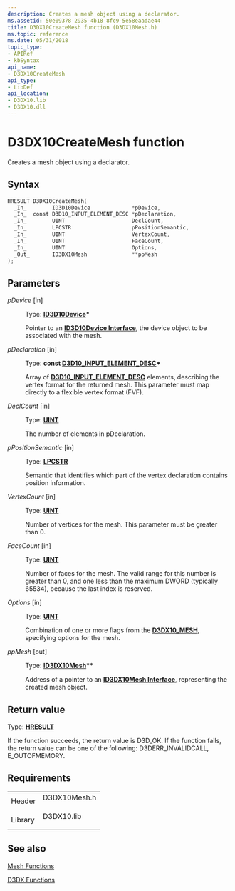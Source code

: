 ```yaml
---
description: Creates a mesh object using a declarator.
ms.assetid: 50e09378-2935-4b18-8fc9-5e58eaadae44
title: D3DX10CreateMesh function (D3DX10Mesh.h)
ms.topic: reference
ms.date: 05/31/2018
topic_type: 
- APIRef
- kbSyntax
api_name: 
- D3DX10CreateMesh
api_type: 
- LibDef
api_location: 
- D3DX10.lib
- D3DX10.dll
---
```


# D3DX10CreateMesh function

Creates a mesh object using a declarator.

## Syntax


```C++
HRESULT D3DX10CreateMesh(
  _In_        ID3D10Device             *pDevice,
  _In_  const D3D10_INPUT_ELEMENT_DESC *pDeclaration,
  _In_        UINT                     DeclCount,
  _In_        LPCSTR                   pPositionSemantic,
  _In_        UINT                     VertexCount,
  _In_        UINT                     FaceCount,
  _In_        UINT                     Options,
  _Out_       ID3DX10Mesh              **ppMesh
);
```



## Parameters

<dl> <dt>

*pDevice* \[in\]
</dt> <dd>

Type: **[**ID3D10Device**](/windows/desktop/api/D3D10/nn-d3d10-id3d10device)\***

Pointer to an [**ID3D10Device Interface**](/windows/desktop/api/D3D10/nn-d3d10-id3d10device), the device object to be associated with the mesh.

</dd> <dt>

*pDeclaration* \[in\]
</dt> <dd>

Type: **const [**D3D10\_INPUT\_ELEMENT\_DESC**](/windows/desktop/api/D3D10/ns-d3d10-d3d10_input_element_desc)\***

Array of [**D3D10\_INPUT\_ELEMENT\_DESC**](/windows/desktop/api/D3D10/ns-d3d10-d3d10_input_element_desc) elements, describing the vertex format for the returned mesh. This parameter must map directly to a flexible vertex format (FVF).

</dd> <dt>

*DeclCount* \[in\]
</dt> <dd>

Type: **[**UINT**](../winprog/windows-data-types.md)**

The number of elements in pDeclaration.

</dd> <dt>

*pPositionSemantic* \[in\]
</dt> <dd>

Type: **[**LPCSTR**](../winprog/windows-data-types.md)**

Semantic that identifies which part of the vertex declaration contains position information.

</dd> <dt>

*VertexCount* \[in\]
</dt> <dd>

Type: **[**UINT**](../winprog/windows-data-types.md)**

Number of vertices for the mesh. This parameter must be greater than 0.

</dd> <dt>

*FaceCount* \[in\]
</dt> <dd>

Type: **[**UINT**](../winprog/windows-data-types.md)**

Number of faces for the mesh. The valid range for this number is greater than 0, and one less than the maximum DWORD (typically 65534), because the last index is reserved.

</dd> <dt>

*Options* \[in\]
</dt> <dd>

Type: **[**UINT**](../winprog/windows-data-types.md)**

Combination of one or more flags from the [**D3DX10\_MESH**](d3dx10-mesh.md), specifying options for the mesh.

</dd> <dt>

*ppMesh* \[out\]
</dt> <dd>

Type: **[**ID3DX10Mesh**](id3dx10mesh.md)\*\***

Address of a pointer to an [**ID3DX10Mesh Interface**](id3dx10mesh.md), representing the created mesh object.

</dd> </dl>

## Return value

Type: **[**HRESULT**](https://msdn.microsoft.com/library/Bb401631(v=MSDN.10).aspx)**

If the function succeeds, the return value is D3D\_OK. If the function fails, the return value can be one of the following: D3DERR\_INVALIDCALL, E\_OUTOFMEMORY.

## Requirements



|                    |                                                                                         |
|--------------------|-----------------------------------------------------------------------------------------|
| Header<br/>  | <dl> <dt>D3DX10Mesh.h</dt> </dl> |
| Library<br/> | <dl> <dt>D3DX10.lib</dt> </dl>   |



## See also

<dl> <dt>

[Mesh Functions](d3d10-graphics-reference-d3dx10-functions-mesh.md)
</dt> <dt>

[D3DX Functions](d3d10-graphics-reference-d3dx10-functions.md)
</dt> </dl>

 

 
